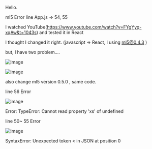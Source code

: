 Hello. 

ml5 Error line App.js => 54, 55 

I watched YouTube(https://www.youtube.com/watch?v=FYgYyq-xqAw&t=1043s) and tested it in React 

I thought I changed it right. (javascript => React, I using ml5@0.4.3 ) 

but, I have two problem.... 

![image](https://user-images.githubusercontent.com/52366178/78209852-2ecff400-74e3-11ea-8319-25ded8730808.png)

![image](https://user-images.githubusercontent.com/52366178/78209874-3e4f3d00-74e3-11ea-853a-5d62926f7c99.png)

also change ml5 version 0.5.0 , same code.

line 56 Error 

![image](https://user-images.githubusercontent.com/52366178/78227681-977d9780-7508-11ea-917d-b94c6ce96aef.png)

Error: TypeError: Cannot read property 'xs' of undefined

line 50~ 55 Error 

![image](https://user-images.githubusercontent.com/52366178/78229962-a87bd800-750b-11ea-8869-621745581300.png)

SyntaxError: Unexpected token < in JSON at position 0
